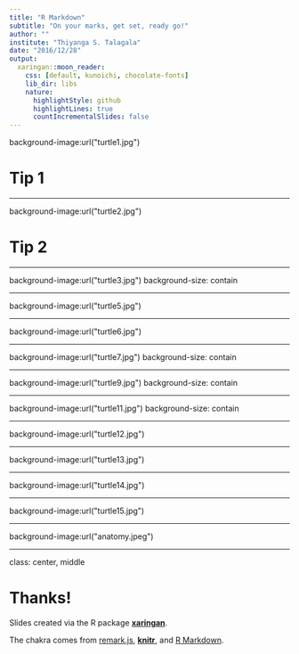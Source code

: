 ```yaml
---
title: "R Markdown"
subtitle: "On your marks, get set, ready go!"
author: ""
institute: "Thiyanga S. Talagala"
date: "2016/12/28"
output:
  xaringan::moon_reader:
    css: [default, kunoichi, chocolate-fonts]
    lib_dir: libs
    nature:
      highlightStyle: github
      highlightLines: true
      countIncrementalSlides: false
---
```


background-image:url("turtle1.jpg")

# Tip 1

---
background-image:url("turtle2.jpg")
# Tip 2

---


background-image:url("turtle3.jpg")
background-size: contain




---



background-image:url("turtle5.jpg")


---
background-image:url("turtle6.jpg")


---
background-image:url("turtle7.jpg")
background-size: contain



---



background-image:url("turtle9.jpg")
background-size: contain


---



background-image:url("turtle11.jpg")
background-size: contain

---



background-image:url("turtle12.jpg")

---


background-image:url("turtle13.jpg")

---


background-image:url("turtle14.jpg")

---

background-image:url("turtle15.jpg")

---
background-image:url("anatomy.jpeg")

---

class: center, middle

# Thanks!

Slides created via the R package [**xaringan**](https://github.com/yihui/xaringan).

The chakra comes from [remark.js](https://remarkjs.com), [**knitr**](https://yihui.org/knitr), and [R Markdown](https://rmarkdown.rstudio.com).
